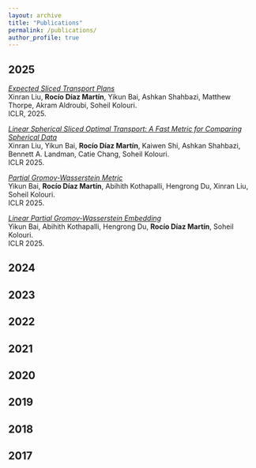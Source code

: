 ```yaml
---
layout: archive
title: "Publications"
permalink: /publications/
author_profile: true
---
```



## 2025

_[Expected Sliced Transport Plans](https://openreview.net/forum?id=P7O1Vt1BdU)_<br>
Xinran Liu, **Rocío Díaz Martín**, Yikun Bai, Ashkan Shahbazi, Matthew Thorpe, Akram Aldroubi, Soheil Kolouri.<br>
ICLR, 2025. 

_[Linear Spherical Sliced Optimal Transport: A Fast Metric for Comparing Spherical Data](https://openreview.net/forum?id=fgUFZAxywx)_<br>
Xinran Liu, Yikun Bai, **Rocío Díaz Martín**, Kaiwen Shi, Ashkan Shahbazi, Bennett A. Landman, Catie Chang, Soheil Kolouri.<br>
ICLR 2025.

_[Partial Gromov-Wasserstein Metric](https://openreview.net/forum?id=sCew1tR6No)_<br>
Yikun Bai, **Rocío Díaz Martín**, Abihith Kothapalli, Hengrong Du, Xinran Liu, Soheil Kolouri.<br>
ICLR 2025.

_[Linear Partial Gromov-Wasserstein Embedding](https://openreview.net/forum?id=BA1eG7vCNb)_<br>
Yikun Bai, Abihith Kothapalli, Hengrong Du, **Rocío Díaz Martín**, Soheil Kolouri.<br>
ICLR 2025.    


## 2024

## 2023

## 2022

## 2021

## 2020

## 2019

## 2018

## 2017
